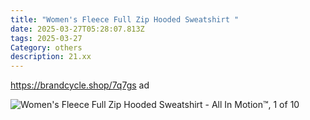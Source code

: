 ```yaml
---
title: "Women's Fleece Full Zip Hooded Sweatshirt "
date: 2025-03-27T05:28:07.813Z
tags: 2025-03-27
Category: others
description: 21.xx
---
```

https://brandcycle.shop/7q7gs   ad 

![Women's Fleece Full Zip Hooded Sweatshirt - All In Motion™, 1 of 10](https://target.scene7.com/is/image/Target/GUEST_4bb3406c-3cfb-4d6b-8f3f-4291a51eb126?wid=475&hei=475&qlt=80&fmt=webp)

<!--EndFragment-->